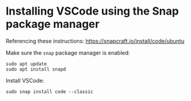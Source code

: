 # Installing VSCode using the Snap package manager  

Referencing these instructions: https://snapcraft.io/install/code/ubuntu  

Make sure the `snap` package manager is enabled:  

`sudo apt update`  
`sudo apt install snapd`  

Install VSCode:  

`sudo snap install code --classic`  